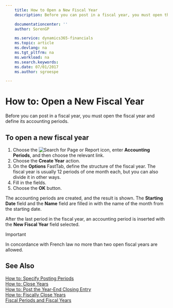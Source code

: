 ```yaml
---
    title: How to Open a New Fiscal Year
    description: Before you can post in a fiscal year, you must open the fiscal year and define its accounting periods.

    documentationcenter: ''
    author: SorenGP

    ms.service: dynamics365-financials
    ms.topic: article
    ms.devlang: na
    ms.tgt_pltfrm: na
    ms.workload: na
    ms.search.keywords:
    ms.date: 07/01/2017
    ms.author: sgroespe

---
```

# How to: Open a New Fiscal Year
Before you can post in a fiscal year, you must open the fiscal year and define its accounting periods.  

## To open a new fiscal year  

1.  Choose the ![Search for Page or Report](../../media/ui-search/search_small.png "Search for Page or Report icon") icon, enter **Accounting Periods**, and then choose the relevant link.  
2.  Choose the **Create Year** action.  
3.  On the **Options** FastTab, define the structure of the fiscal year. The fiscal year is usually 12 periods of one month each, but you can also divide it in other ways.  
4.  Fill in the fields.  
5.  Choose the **OK** button.  

The accounting periods are created, and the result is shown. The **Starting Date** field and the **Name** field are filled in with the name of the month from the starting date.  

After the last period in the fiscal year, an accounting period is inserted with the **New Fiscal Year** field selected.  

> [!IMPORTANT]  
>  In concordance with French law no more than two open fiscal years are allowed.  

## See Also  
 [How to: Specify Posting Periods](how-to-specify-posting-periods.md)   
 [How to: Close Years](how-to-close-years.md)   
 [How to: Post the Year-End Closing Entry](how-to-post-the-year-end-closing-entry.md)   
 [How to: Fiscally Close Years](how-to-fiscally-close-years.md)   
 [Fiscal Periods and Fiscal Years](fiscal-periods-and-fiscal-years.md)

